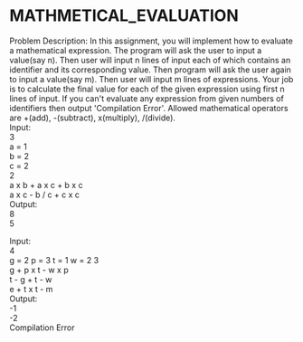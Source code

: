 # MATHMETICAL_EVALUATION
Problem Description:
In this assignment, you will implement how to evaluate a mathematical expression. The program will ask the user to input a value(say n). Then user will input n lines of input each of which contains an identifier and its corresponding value. Then program will ask the user again to input a value(say m). Then user will input m lines of expressions. Your job is to calculate the final value for each of the given expression using first n lines of input. If you can't evaluate any expression from given numbers of identifiers then output 'Compilation Error'. Allowed mathematical operators are +(add), -(subtract), x(multiply), /(divide).  
Input:  
3  
a = 1  
b = 2  
c = 2  
2  
a x b + a x c + b x c  
a x c - b / c + c x c  
Output:  
8  
5  

Input:  
4  
g = 2
p = 3
t = 1
w = 2
3    
g + p x t - w x p  
t - g + t - w  
e + t x t - m  
Output:  
-1  
-2  
Compilation Error  

